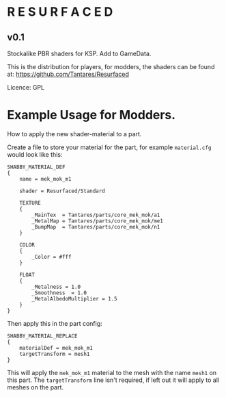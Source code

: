 # R E S U R F A C E D
## v0.1

Stockalike PBR shaders for KSP.
Add to GameData.

This is the distribution for players, for modders, the shaders can be found at:
https://github.com/Tantares/Resurfaced

Licence: GPL

# Example Usage for Modders.
How to apply the new shader-material to a part.

Create a file to store your material for the part, for example `material.cfg` would look like this:
```
SHABBY_MATERIAL_DEF
{
	name = mek_mok_m1

	shader = Resurfaced/Standard

	TEXTURE
	{
		_MainTex  = Tantares/parts/core_mek_mok/a1
		_MetalMap = Tantares/parts/core_mek_mok/me1
		_BumpMap  = Tantares/parts/core_mek_mok/n1
	}

	COLOR
	{
		_Color = #fff
	}

	FLOAT
	{
		_Metalness = 1.0
		_Smoothness  = 1.0
		_MetalAlbedoMultiplier = 1.5
	}
}
```

Then apply this in the part config:

```
SHABBY_MATERIAL_REPLACE
{
    materialDef = mek_mok_m1
    targetTransform = mesh1
}
```

This will apply the `mek_mok_m1` material to the mesh with the name `mesh1` on this part.
The `targetTransform` line isn't required, if left out it will apply to all meshes on the part.